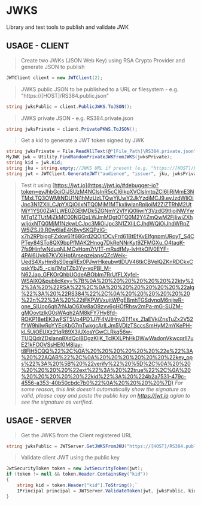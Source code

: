 # JWKS
Library and test tools to publish and validate JWK


## USAGE - CLIENT

>Create two JWKs (JSON Web Key) using RSA Crypto Provider and generate JSON to publish

```c#
JWTClient client = new JWTClient(2);
```

>JWKS public JSON to be published to a URL or filesystem - e.g. "https://[HOST]/RS384.public.json"

```c# 
string jwksPublic = client.PublicJWKS.ToJSON();
```

>JWKS private JSON - e.g. RS384.private.json

```c#
string jwksPrivate = client.PrivatePKWS.ToJSON();
```

>Get a kid to generate a JWT token signed by JWK

```c#
string jwksPrivate = File.ReadAllText(@"[File_Path]\RS384.private.json");
MyJWK jwk = Utility.FindRandomPrivateJWKFromJWKS(jwksPrivate);
string kid = jwk.Kid;
string jku = string.empty;//JWKS URL if present (e.g. "https://[HOST]/RS384.public.json")
string jwt = JWTClient.GenerateJWT("audience", "issuer", jku, jwksPrivate, kid, new List<System.Security.Claims.Claim>() { new Claim("custom", Guid.NewGuid().ToString()) });
```

>Test it using [https://jwt.io](https://jwt.io/#debugger-io?token=eyJhbGciOiJSUzM4NCIsInR5cCI6IkpXVCIsImtpZCI6IjRiMmE3NTMxLTQ3OWMtNDU1Ni1hMzUzLTQwYjUwY2JkYzdiMCJ9.eyJzdWIiOiJpc3N1ZXIiLCJpYXQiOiIxNTQ0MjM1MTkxIiwianRpIjoiM2ZiZTRhM2UtMjY1YS00ZjA1LWE0ZGEtMDk5ZGNmY2VlYjQ0IiwiY3VzdG9tIjoiNWYwMTg1ZTUtMjZkMC00NGQxLWJmMDgtOTQ0M2Y4ZmQwM2FjIiwiZXhwIjoxNTQ0MjM1NzkwLCJpc3MiOiJpc3N1ZXIiLCJhdWQiOiJhdWRpZW5jZSJ9.R0w6IaE4K8vySKQPzIG-x7h2RPbiggFZxkw61f68Grd2QOjtDCyFrd61BtEfKvEIfgnpmURoyT_S4CPTey84STo8QX9bpPfMAK2Hnog7DkReNNrKyt9ZFMGXu_O4taqK-7fs9HinfwNdugNLMCvHom7rV1T-mRsdfMy-lvHtkOIV0EYF-4PAl6Uyk67KVXiHpfArseqzejapsQZcWeik-UedS4XyHm8sS0eqjREx0PJwrHkeubwtlDUV46tkCBVeIQZKnRDCkxCoskYbJ5_-cisi1MqTZb3Yy-voPBl_M-N62Jap_GFKOrQhbUOdeABObIm7RrUfFLXyfeI-WSAlXQ&publicKey=%7B%0A%20%20%20%20%20%20%22kty%22%3A%20%22RSA%22%2C%0A%20%20%20%20%20%20%22alg%22%3A%20%22RS384%22%2C%0A%20%20%20%20%20%20%22n%22%3A%20%22tFKPWVxujtWPgEBmhTGSdynoM6njjwR-one_SIUop6qh7rNJaO6Xw8aO9zvv6gHOfRhsv2mPa-mG-SUZM-gMOovtzlkG0sWAqh2AM8kFY7Hy8fd-ROKP18etEK3wFST5Vp4PD1J7F4VJIHny3Tf1xx_ZlaEVkjZnsTuZx2V52fYW9hiIwRoYYEcKbG7mTwkgcArlLJm5VDIzTSccsSmHyM2mYKePH-kL5UiOEUXz21qR89X3iUXosYGwCLRkq56w-TUQQdrZDsIanq8XdQoIBDgzKljK_TclKXLPhHkDWwWadonVkwcqrlI7uE21kFOOVSsHEf0M8lay-t8FlH5CQQ%22%2C%0A%20%20%20%20%20%20%22e%22%3A%20%22AQAB%22%2C%0A%20%20%20%20%20%20%22key_ops%22%3A%20%5B%20%22verify%22%20%5D%2C%0A%20%20%20%20%20%20%22ext%22%3A%20%22true%22%2C%0A%20%20%20%20%20%20%22kid%22%3A%20%224b2a7531-479c-4556-a353-40b50cbdc7b0%22%0A%20%20%20%20%7D)
*For some reason, this link doesn't automatically show the signature as valid, please copy and paste the public key on https://jwt.io agian to see the signature as verified.*


## USAGE - SERVER

>Get the JWKS from the Client registered URL

```c#
string jwksPublic = JWTServer.GetJWKSFromJKU("https://[HOST]/RS384.public.json");
```

>Validate client JWT using the public key

```c#
JwtSecurityToken token = new JwtSecurityToken(jwt);
if (token != null && token.Header.ContainsKey("kid"))
{
    string kid = token.Header["kid"].ToString();`   
    IPrincipal principal = JWTServer.ValidateToken(jwt, jwksPublic, kid);`   
}
```

